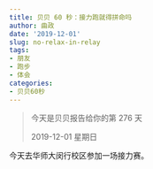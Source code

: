 ```yaml
---
title: 贝贝 60 秒：接力跑就得拼命吗
author: 曲政
date: '2019-12-01'
slug: no-relax-in-relay
tags:
- 朋友
- 跑步
- 体会
categories:
- 贝贝60秒
---
```


>   今天是贝贝报告给你的第 276 天
>
>   2019-12-01 星期日

今天去华师大闵行校区参加一场接力赛。